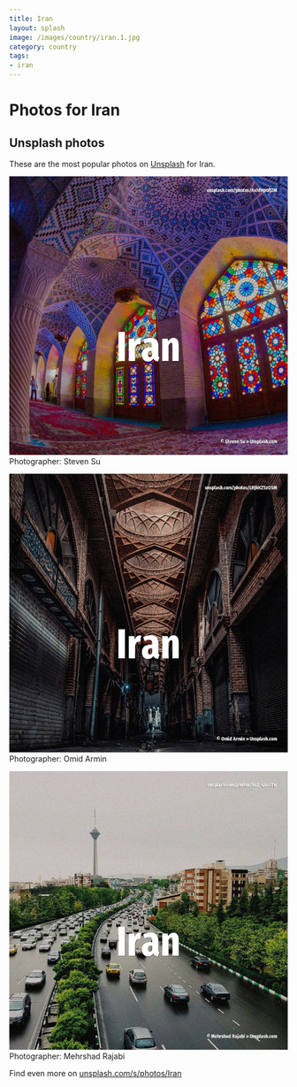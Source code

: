 ```yaml
---
title: Iran
layout: splash
image: /images/country/iran.1.jpg
category: country
tags:
- iran
---
```

# Photos for Iran
 
## Unsplash photos
These are the most popular photos on [Unsplash](https://unsplash.com) for Iran.
 
![Iran](/images/country/iran.1.jpg)
Photographer:  Steven Su
 
![Iran](/images/country/iran.2.jpg)
Photographer:  Omid Armin
 
![Iran](/images/country/iran.3.jpg)
Photographer:  Mehrshad Rajabi
 
Find even more on [unsplash.com/s/photos/Iran](https://unsplash.com/s/photos/Iran)
 
